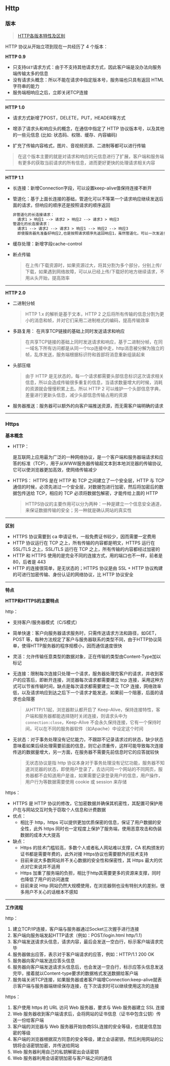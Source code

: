 ## Http

### 版本

> [HTTP各版本特性及区别](https://juejin.cn/post/6844903923136856078)

HTTP 协议从开始立项到现在一共经历了 4 个版本：

**HTTP 0.9** 

- 只支持`GET`请求方式：由于不支持其他请求方式，因此客户端是没办法向服务端传输太多的信息
- 没有请求头概念：所以不能在请求中指定版本号，服务端也只具有返回 HTML字符串的能力
- 服务端相响应之后，立即关闭TCP连接

--------

**HTTP 1.0** 

- 请求方式新增了POST，DELETE，PUT，HEADER等方式

- 增添了请求头和响应头的概念，在通信中指定了 HTTP 协议版本号，以及其他的一些元信息 (比如: 状态码、权限、缓存、内容编码)

- 扩充了传输内容格式，图片、音视频资源、二进制等都可以进行传输

> 在这个版本主要的就是对请求和响应的元信息进行了扩展，客户端和服务端有更多的获取当前请求的所有信息，进而更好更快的处理请求相关内容

-------

**HTTP 1.1**

- 长连接：新增Connection字段，可以设置keep-alive值保持连接不断开

- 管道化：基于上面长连接的基础，管道化可以不等第一个请求响应继续发送后面的请求，但响应的顺序还是按照请求的顺序返回

  ```markdown
  非管道化的长连接请求：
  	请求1 > 响应1 --> 请求2 > 响应2 --> 请求3 > 响应3
  管道化的长连接请求：
  	请求1 --> 请求2 --> 请求3 > 响应1 --> 响应2 --> 响应3
  	即使服务器先准备好响应2,也是按照请求顺序先返回响应1，虽然管道化，可以一次发送多个请求，但是响应仍是顺序返回，仍然无法解决队头阻塞的问题
  ```

- 缓存处理：新增字段cache-control

- 断点传输

  > 在上传/下载资源时，如果资源过大，将其分割为多个部分，分别上传/下载，如果遇到网络故障，可以从已经上传/下载好的地方继续请求，不用从头开始，提高效率

----

**HTTP 2.0**

- 二进制分帧

  > HTTP 1.x 的解析是基于文本，HTTP 2 之后将所有传输的信息分割为更小的消息和帧，并对它们采用二进制格式的编码，提高传输效率

- 多路复用： 在共享TCP链接的基础上同时发送请求和响应

  > 在共享TCP链接的基础上同时发送请求和响应，基于二进制分帧，在同一域名下所有访问都是从同一个tcp连接中走，http消息被分解为独立的帧，乱序发送，服务端根据标识符和首部将消息重新组装起来

- 头部压缩

  > 由于 HTTP 是无状态的，每一个请求都需要头部信息标识这次请求相关信息，所以会造成传输很多重复的信息，当请求数量增大的时候，消耗的资源就会慢慢积累上去。所以 HTTP 2 可以维护一个头部信息字典，差量进行更新头信息，减少头部信息传输占用的资源

- 服务器推送：服务器可以额外的向客户端推送资源，而无需客户端明确的请求



-----

### Https

**基本概念**

- HTTP：

  是互联网上应用最为广泛的一种网络协议，是一个客户端和服务器端请求和应答的标准（TCP），用于从WWW服务器传输超文本到本地浏览器的传输协议,它可以使浏览器更加高效，使网络传输减少

- HTTPS：
  HTTPS 是在 HTTP 和 TCP 之间建立了一个安全层，HTTP 与 TCP 通信的时候，必须先进过一个安全层，对数据包进行加密，然后将加密后的数据包传送给 TCP，相应的 TCP 必须将数据包解密，才能传给上面的 HTTP

  > HTTPS协议的主要作用可以分为两种：一种是建立一个信息安全通道，来保证数据传输的安全；另一种就是确认网站的真实性

------

**区别**

- HTTPS 协议需要到 ca 申请证书，一般免费证书较少，因而需要一定费用
- HTTP 协议运行在 TCP 之上，所有传输的内容都是明文，HTTPS 运行在 SSL/TLS 之上，SSL/TLS 运行在 TCP 之上，所有传输的内容都经过加密的
- HTTP 和 HTTPS 使用的是完全不同的连接方式，用的端口也不一样，前者是 80，后者是 443
- HTTP 的连接很简单，是无状态的；HTTPS 协议是由 SSL + HTTP 协议构建的可进行加密传输、身份认证的网络协议，比 HTTP 协议安全

-----

**特点**

**HTTP和HTTPS的主要特点**

http：

- 支持客户/服务器模式（C/S模式）

- 简单快速：客户向服务器请求服务时，只需传送请求方法和路径，如GET，POST 等，每种方法规定了客户与服务器联系的类型不同，由于HTTP协议简单，使得HTTP服务器的程序规模小，因而通信速度很快

- 灵活：允许传输任意类型的数据对象，正在传输的类型由Content-Type加以标记

- 无连接：限制每次连接只处理一个请求，服务器处理完客户的请求，并收到客户的应答后，即断开连接，浏览器每次请求都需要建立 tcp 连接，采用这种方式可以节省传输时间，缺点是每次请求都需要建立一次 TCP 连接，网络效率低，以及请求响应到达之后下一个请求才能发送，如果前一个阻塞，后面的请求也会阻塞

  > 从HTTP/1.1起，浏览器默认都开启了 Keep-Alive，保持连接特性，客户端和服务器都能选择随时关闭连接，则请求头中为 `connection:close`，Keep-Alive 不会永久保持连接，它有一个保持时间，可以在不同的服务器软件（如Apache）中设定这个时间

- 无状态：对于事务处理没有记忆能力，不跟踪不记录请求过的状态，缺少状态意味着如果后续处理需要前面的信息，则它必须重传，这样可能导致每次连接传送的数据量增大，另一方面，在服务器不需要先前信息时它的应答就较快

  > 无状态协议是指 http 协议本身对于事务处理没有记忆功能，服务器不知道浏览器的状态，即使用户登录了，去访问同一个网站的不同网页，服务器都不会知道用户是谁，如果需要记录登录用户的信息，用户操作，用户行为等数据需要使用 cookie 或 session 来存储

https：

- HTTPS 是 HTTP 协议的修改，它加密数据并确保其机密性，其配置可保护用户在与网站交互时免于窃取个人信息和计费数据
- 优点：
  - 相比于 http，https 可以提供更加优质保密的信息，保证了用户数据的安全性，此外 https 同时也一定程度上保护了服务端，使用恶意攻击和伪装数据的成本大大提高
- 缺点：
  - Https 的技术门槛较高，多数个人或者私人网站难以支撑，CA 机构颁发的证书都是需要年费的，此外对接 Https协议也需要额外的技术支持
  - 目前来说大多数网站并不关心数据的安全性和保密性，其 Https 最大的优点对它来说并不适用
  - Https 加重了服务端的负担，相比于http其需要更多的资源来支撑，同时也降低了用户的访问速度
  - 目前来说 Http 网站仍然大规模使用，在浏览器侧也没有特别大的差别，很多用户不关心的话根本不感知

------

**工作流程**

http：

1. 建立TCP/IP连接，客户端与服务器通过Socket三次握手进行连接
2. 客户端向服务端发起HTTP请求（例如：POST/login.html http/1.1）
3. 客户端发送请求头信息，请求内容，最后会发送一空白行，标示客户端请求完毕
4. 服务器做出应答，表示对于客户端请求的应答，例如：HTTP/1.1 200 OK
5. 服务器向客户端发送应答头信息
6. 服务器向客户端发送请求头信息后，也会发送一空白行，标示应答头信息发送完毕，接着就以Content-type要求的数据格式发送数据给客户端
7. 服务端关闭TCP连接，如果服务器或者客户端增Connection:keep-alive就表示客户端与服务器端继续保存连接，在下次请求时可以继续使用这次的连接

https：

1. 客户使用 https 的 URL 访问 Web 服务器，要求与 Web 服务器建立 SSL 连接
2. Web 服务器收到客户端请求后，会将网站的证书信息（证书中包含公钥）传送一份给客户端
3. 客户端的浏览器与 Web 服务器开始协商SSL连接的安全等级，也就是信息加密的等级
4. 客户端的浏览器根据双方同意的安全等级，建立会话密钥，然后利用网站的公钥将会话密钥加密，并传送给网站
5. Web 服务器利用自己的私钥解密出会话密钥
6. Web 服务器利用会话密钥加密与客户端之间的通信

